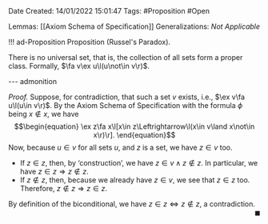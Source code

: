 <br />
<br />

Date Created: 14/01/2022 15:01:47
Tags: #Proposition #Open 
 
Lemmas: [[Axiom Schema of Specification]]
Generalizations: _Not Applicable_

!!! ad-Proposition Proposition (Russel's Paradox).

There is no universal set, that is, the collection of all sets form a proper class. Formally, $\fa v\ex u\l(u\not\in v\r)$.

--- admonition

_Proof._ Suppose, for contradiction, that such a set $v$ exists, i.e., $\ex v\fa u\l(u\in v\r)$. By the Axiom Schema of Specification with the formula $\phi$ being $x\not\in x$, we have
$$\begin{equation}
    \ex z\fa x\l[x\in z\Leftrightarrow\l(x\in v\land x\not\in x\r)\r].
\end{equation}$$
Now, because $u\in v$ for all sets $u$, and $z$ is a set, we have $z\in v$ too.
* If $z\in z$, then, by $\textrm{`}$construction$\textrm{'}$, we have $z\in v\land z\not\in z$. In particular, we have $z\in z\Rightarrow z\not\in z$.
* If $z\not\in z$, then, because we already have $z\in v$, we see that $z\in z$ too. Therefore, $z\not\in z\Rightarrow z\in z$.

By definition of the biconditional, we have $z\in z\Leftrightarrow z\not\in z$, a contradiction.<span style="float:right;">$\blacksquare$</span>
